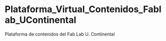 # Plataforma_Virtual_Contenidos_Fablab_UContinental
Plataforma de contenidos del Fab Lab U. Continental
